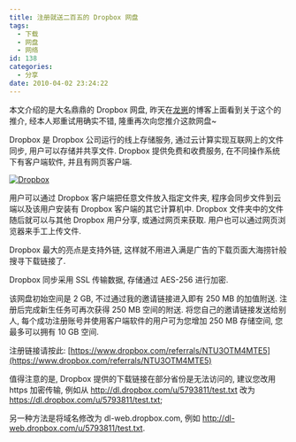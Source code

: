 ```yaml
---
title: 注册就送二百五的 Dropbox 网盘
tags:
  - 下载
  - 网盘
  - 网络
id: 138
categories:
  - 分享
date: 2010-04-02 23:24:22
---
```


本文介绍的是大名鼎鼎的 Dropbox 网盘, 昨天在[龙崽](http://www.longzaivision.com/?p=375)的博客上面看到关于这个的推介, 经本人郑重试用确实不错, 隆重再次向您推介这款网盘~

Dropbox 是 Dropbox 公司运行的线上存储服务, 通过云计算实现互联网上的文件同步, 用户可以存储并共享文件. Dropbox 提供免费和收费服务, 在不同操作系统下有客户端软件, 并且有网页客户端.

[![Dropbox](http://img.beamnote.com/2010/dropbox.png)](http://img.beamnote.com/2010/dropbox.png)<!-- more -->

用户可以通过 Dropbox 客户端把任意文件放入指定文件夹, 程序会同步文件到云端以及该用户安装有 Dropbox 客户端的其它计算机中. Dropbox 文件夹中的文件随后就可以与其他 Dropbox 用户分享, 或通过网页来获取. 用户也可以通过网页浏览器来手工上传文件.

Dropbox 最大的亮点是支持外链, 这样就不用进入满是广告的下载页面大海捞针般搜寻下载链接了.

Dropbox 同步采用 SSL 传输数据, 存储通过 AES-256 进行加密.

该网盘初始空间是 2 GB, 不过通过我的邀请链接进入即有 250 MB 的加值附送. 注册后完成新生任务可再次获得 250 MB 空间的附送. 将您自己的邀请链接发送给别人, 每个成功注册账号并使用客户端软件的用户可为您增加 250 MB 存储空间, 您最多可以拥有 10 GB 空间.

注册链接请按此: [https://www.dropbox.com/referrals/NTU3OTM4MTE5](https://www.dropbox.com/referrals/NTU3OTM4MTE5)

值得注意的是, Dropbox 提供的下载链接在部分省份是无法访问的, 建议您改用 https 加密传输, 例如从 http://dl.dropbox.com/u/5793811/test.txt 改为 https://dl.dropbox.com/u/5793811/test.txt;

另一种方法是将域名修改为 dl-web.dropbox.com, 例如 http://dl-web.dropbox.com/u/5793811/test.txt.
